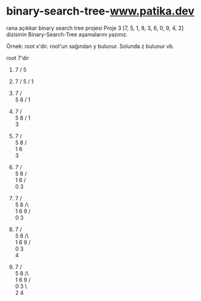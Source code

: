 # binary-search-tree-www.patika.dev
rana açıkkar binary search tree projesi
Proje 3
[7, 5, 1, 8, 3, 6, 0, 9, 4, 2] dizisinin Binary-Search-Tree aşamalarını yazınız.

Örnek: root x'dir. root'un sağından y bulunur. Solunda z bulunur vb.

root 7'dir
1.  7
   /
  5
  
2.  7
   /
  5
 /
1

3.  7
   / \
  5   8
 /
1

4.  7
   / \
  5   8
 /
1
  \
   3
   
5.  7
   / \
  5   8
 /\
1  6
  \
   3
   
6.  7
   / \
  5   8
 /\
1  6
/\
0 3

7.  7
   / \
  5   8
 /\     \
1  6     9
/\
0 3

8.  7
   / \
  5   8
 /\     \
1  6     9
/\
0 3
   \
    4
    
8.  7
   / \
  5   8
 /\     \
1  6     9
/\
0 3
 \  \
  2  4
